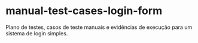 # manual-test-cases-login-form
Plano de testes, casos de teste manuais e evidências de execução para um sistema de login simples.
